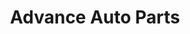 ---
title: "Advance Auto Parts"
url: /pittsburgh/advance-auto-parts-west-liberty-avenue/
shop: car parts
---